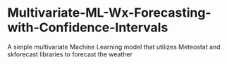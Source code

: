 # Multivariate-ML-Wx-Forecasting-with-Confidence-Intervals
A simple multivariate Machine Learning model that utilizes Meteostat and skforecast libraries to forecast the weather
